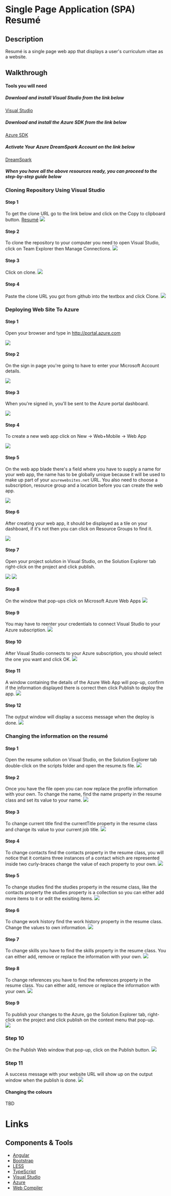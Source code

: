 ﻿# Single Page Application (SPA) Resumé

## Description

Resumé is a single page web app that displays a user's curriculum vitae as a website.  

## Walkthrough

#### Tools you will need


##### Download and install Visual Studio from the link below 
[Visual Studio](https://www.visualstudio.com)

##### Download and install the Azure SDK from the link below
[Azure SDK](https://azure.microsoft.com/blog/2015/07/20/announcing-the-azure-sdk-2-7-for-net) 

##### Activate Your Azure DreamSpark Account on the link below
[DreamSpark](https://www.dreamspark.com/Product/Product.aspx?productid=99) 

##### When you have all the above resources ready, you can proceed to the step-by-step guide below


### Cloning Repository Using Visual Studio

#### Step 1

To get the clone URL go to the link below and click on the Copy to clipboard button.
[Resumé](https://github.com/rmaclean/AppFactory-Resume-Example)
![](Documentation/images/img-w19.png?raw=true) 

#### Step 2

To clone the repository to your computer you need to open Visual Studio, click on Team Explorer then Manage Connections. 
![](Documentation/images/img-w17.png?raw=true)

#### Step 3

Click on clone.
![](Documentation/images/img-w18.png?raw=true)

#### Step 4 

Paste the clone URL you got from github into the textbox and click Clone.
![](Documentation/images/img-w19.png?raw=true)


### Deploying Web Site To Azure


#### Step 1

Open your browser and type in http://portal.azure.com

![](Documentation/images/img1.png?raw=true)

#### Step 2

On the sign in page you're going to have to enter your Microsoft Account details.

![](Documentation/images/img2.png?raw=true)

#### Step 3

When you're signed in, you'll be sent to the Azure portal dashboard.

![](Documentation/images/img3.png?raw=true)

#### Step 4

To create a new web app click on New → Web+Mobile → Web App

![](Documentation/images/img4.png?raw=true)

#### Step 5

On the web app blade there's a field where you have to supply a name for your web app, the name has to be globally unique because it will be used to make up part of your `azurewebsites.net` URL. You also need to choose a subscription, resource group and a location before you can create the web app.

![](Documentation/images/img5.png?raw=true)

#### Step 6

After creating your web app, it should be displayed as a tile on your dashboard, if it's not then you can click on Resource Groups to find it.

![](Documentation/images/img6.png?raw=true)

#### Step 7

Open your project solution in Visual Studio, on the Solution Explorer tab right-click on the project and click publish.

![](Documentation/images/img7.png)
![](Documentation/images/img-w21.png)

#### Step 8 

On the window that pop-ups click on Microsoft Azure Web Apps
![](Documentation/images/img8.png)


#### Step 9

You may have to reenter your credentials to connect Visual Studio to your Azure subscription.
![](Documentation/images/img9.png)

#### Step 10

After Visual Studio connects to your Azure subscription, you should select the one you want and click OK.
![](Documentation/images/img12.png)

#### Step 11 

A window containing the details of the Azure Web App will pop-up, confirm if the information displayed there is correct then click Publish to deploy the app. 
![](Documentation/images/img13.png)


#### Step 12

The output window will display a success message when the deploy is done.
![](Documentation/images/img14.png)


### Changing the information on the resumé

#### Step 1

Open the resume sollution on Visual Studio, on the Solution Explorer tab double-click on the scripts folder and open the resume.ts file.
![](Documentation/images/img-w1.png)

#### Step 2

Once you have the file open you can now replace the profile information with your own. To change the name, find the name property in the resume class and set its value to your name. 
![](Documentation/images/img-w2.png)


#### Step 3

To change current title find the currentTitle property in the resume class and change its value to your current job title.
![](Documentation/images/img-w3.png)


#### Step 4

To change contacts find the contacts property in the resume class, you will notice that it contains three instances of a contact which are represented inside two curly-braces change the value of each property to your own.
![](Documentation/images/img-w4.png)


#### Step 5

To change studies find the studies property in the resume class, like the contacts property the studies property is a collection so you can either add more items to it or edit the exisiting items.
![](Documentation/images/img-w7.png)


#### Step 6

To change work history find the work history property in the resume class. Change the values to own information.
![](Documentation/images/img-w10.png)

#### Step 7

To change skills you have to find the skills property in the resume class. You can either add, remove or replace the information with your own. 
![](Documentation/images/img-w11.png)

#### Step 8

To change references you have to find the references property in the resume class. You can either add, remove or replace the information with your own.
![](Documentation/images/img-w13.png)

#### Step 9

To publish your changes to the Azure, go the Solution Explorer tab, right-click on the project and click publish on the context menu that pop-up.  
![](Documentation/images/img-w14.png)

### Step 10

On the Publish Web window that pop-up, click on the Publish button.
![](Documentation/images/img-w15.png)

### Step 11

A success message with your website URL will show up on the output window when the publish is done.
![](Documentation/images/img-w16.png)

#### Changing the colours

TBD

# Links

## Components &amp; Tools
- [Angular](https://angularjs.org)
- [Bootstrap](http://getbootstrap.com)
- [LESS](http://lesscss.org)
- [TypeScript](http://www.typescriptlang.org)
- [Visual Studio](https://www.visualstudio.com)
- [Azure](https://azure.microsoft.com)
- [Web Compiler](https://github.com/madskristensen/WebCompiler)
